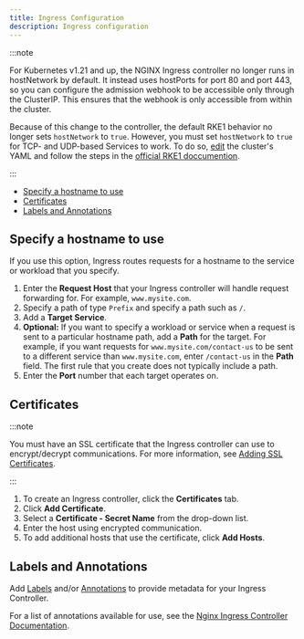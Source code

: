 ```yaml
---
title: Ingress Configuration
description: Ingress configuration
---
```


<head>
  <link rel="canonical" href="https://ranchermanager.docs.rancher.com/how-to-guides/new-user-guides/kubernetes-resources-setup/load-balancer-and-ingress-controller/ingress-configuration"/>
</head>

:::note

For Kubernetes v1.21 and up, the NGINX Ingress controller no longer runs in hostNetwork by default. It instead uses hostPorts for port 80 and port 443, so you can configure the admission webhook to be accessible only through the ClusterIP. This ensures that the webhook is only accessible from within the cluster.

Because of this change to the controller, the default RKE1 behavior no longer sets `hostNetwork` to `true`. However, you must set `hostNetwork` to `true` for TCP- and UDP-based Services to work. To do so, [edit](../../../../reference-guides/cluster-configuration/rancher-server-configuration/rke1-cluster-configuration.md#editing-clusters-with-yaml) the cluster's YAML and follow the steps in the [official RKE1 doccumention](https://rke.docs.rancher.com/config-options/add-ons/ingress-controllers#configuring-network-options).


:::


- [Specify a hostname to use](#specify-a-hostname-to-use)
- [Certificates](#certificates)
- [Labels and Annotations](#labels-and-annotations)

## Specify a hostname to use

If you use this option, Ingress routes requests for a hostname to the service or workload that you specify.

1. Enter the **Request Host** that your Ingress controller will handle request forwarding for. For example, `www.mysite.com`.
1. Specify a path of type `Prefix` and specify a path such as `/`.
1. Add a **Target Service**.
1. **Optional:** If you want to specify a workload or service when a request is sent to a particular hostname path, add a **Path** for the target. For example, if you want requests for `www.mysite.com/contact-us` to be sent to a different service than `www.mysite.com`, enter `/contact-us` in the **Path** field. The first rule that you create does not typically include a path.
1. Enter the **Port** number that each target operates on.

## Certificates

:::note

You must have an SSL certificate that the Ingress controller can use to encrypt/decrypt communications. For more information, see [Adding SSL Certificates](../encrypt-http-communication.md).

:::

1. To create an Ingress controller, click the **Certificates** tab.
1. Click **Add Certificate**.
1. Select a **Certificate - Secret Name** from the drop-down list.
1. Enter the host using encrypted communication.
1. To add additional hosts that use the certificate, click **Add Hosts**.

## Labels and Annotations

Add [Labels](https://kubernetes.io/docs/concepts/overview/working-with-objects/labels/) and/or [Annotations](https://kubernetes.io/docs/concepts/overview/working-with-objects/annotations/) to provide metadata for your Ingress Controller.

For a list of annotations available for use, see the [Nginx Ingress Controller Documentation](https://kubernetes.github.io/ingress-nginx/user-guide/nginx-configuration/annotations/).
